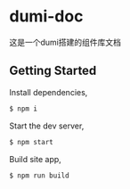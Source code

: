 # dumi-doc
这是一个dumi搭建的组件库文档

## Getting Started

Install dependencies,

```bash
$ npm i
```

Start the dev server,

```bash
$ npm start
```

Build site app,

```bash
$ npm run build
```
